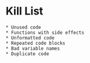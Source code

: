 Kill List
=========

    * Unused code
    * Functions with side effects
    * Unformatted code
    * Repeated code blocks
    * Bad variable names
    * Duplicate code
